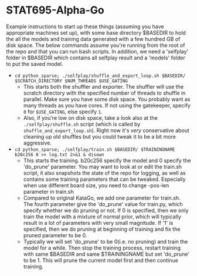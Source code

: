 # STAT695-Alpha-Go
Example instructions to start up these things (assuming you have appropriate machines set up), with some base directory $BASEDIR to hold the all the models and training data generated with a few hundred GB of disk space. The below commands assume you're running from the root of the repo and that you can run bash scripts. In addition, we need a 'selfplay' folder in $BASEDIR which contains all selfplay result and a 'models' folder to put the saved model.
   * `cd python_sparse; ./selfplay/shuffle_and_export_loop.sh $BASEDIR/ $SCRATCH_DIRECTORY $NUM_THREADS $USE_GATING`
     * This starts both the shuffler and exporter. The shuffler will use the scratch directory with the specified number of threads to shuffle in parallel. Make sure you have some disk space. You probably want as many threads as you have cores. If not using the gatekeeper, specify `0` for `$USE_GATING`, else specify `1`.
     * Also, if you're low on disk space, take a look also at the `./selfplay/shuffle.sh` script (which is called by `shuffle_and_export_loop.sh`). Right now it's *very* conservative about cleaning up old shuffles but you could tweak it to be a bit more aggressive.
   * `cd python_sparse; ./selfplay/train.sh $BASEDIR/ $TRAININGNAME b20c256 0 >> log.txt 2>&1 & disown`
     * This starts the training. b20c256 specify the model and 0 specify the 'do_prune' parameter. You may want to look at or edit the train.sh script, it also snapshots the state of the repo for logging, as well as contains some training parameters that can be tweaked. Especially when use different board size, you need to change -pos-len parameter in train.sh
     * Compared to original KataGo, we add one parameter for train.sh. The fourth parameter give the 'do_prune' value for train.py, which specify whether we do pruning or not. If 0 is specified, then we only train the model with a mixture of normal prior, which will typically result in a lot of parameters with very small magnitude. If '1' is specified, then we do pruning at beginning of training and fix the pruned parameter to be 0.
     * Typically we will set 'do_prune' to be 0(i.e. no pruning) and train the model for a while. Then stop the training process, restart training with same $BASEDIR and same $TRAININGNAME but set 'do_prune' to be 1. This will prune the current model first and then continue training. 

